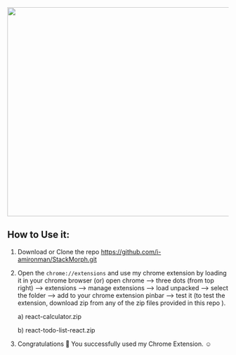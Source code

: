 <div align="center">
<img width="1200" height="475" alt="GHBanner" src="https://github.com/user-attachments/assets/0aa67016-6eaf-458a-adb2-6e31a0763ed6" />
</div>


## How to Use it:

1. Download or Clone the repo https://github.com/i-amironman/StackMorph.git

2. Open the `chrome://extensions` and use my chrome extension by loading it in your chrome browser 
            (or) 
   open chrome --> three dots (from top right) -->  extensions --> manage extensions --> load unpacked --> select the folder --> add to your chrome extension pinbar --> test it (to test the extension, download zip from any of the zip files provided in this repo ).
   
   a) react-calculator.zip
   
   b) react-todo-list-react.zip

3. Congratulations 🎉 You successfully used my Chrome Extension. ☺️
